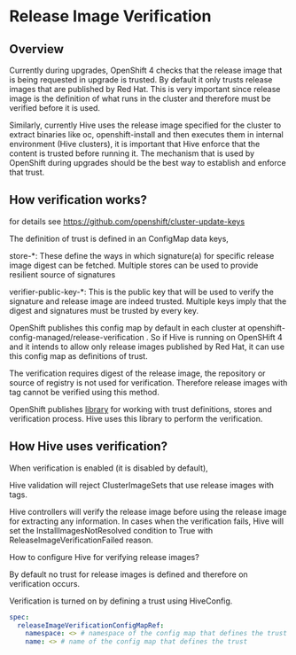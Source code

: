 # Release Image Verification

## Overview

Currently during upgrades, OpenShift 4 checks that the release image
that is being requested in upgrade is trusted. By default it only trusts
release images that are published by Red Hat. This is very important
since release image is the definition of what runs in the cluster and
therefore must be verified before it is used.

Similarly, currently Hive uses the release image specified for the
cluster to extract binaries like oc, openshift-install and then executes
them in internal environment (Hive clusters), it is important that Hive
enforce that the content is trusted before running it.
The mechanism that is used by OpenShift during upgrades should be the
best way to establish and enforce that trust.

## How verification works?

for details see https://github.com/openshift/cluster-update-keys

The definition of trust is defined in an ConfigMap data keys,

store-*:
These define the ways in which signature(a) for specific release image
digest can be fetched.
Multiple stores can be used to provide resilient source of signatures

verifier-public-key-*:
This is the public key that will be used to verify the signature and
release image are indeed trusted.
Multiple keys imply that the digest and signatures must be trusted by
every key.

OpenShift publishes this config map by default in each cluster at
openshift-config-managed/release-verification . So if Hive is running on
OpenSHift 4 and it intends to allow only release images published by Red
Hat, it can use this config map as definitions of trust.

The verification requires digest of the release image, the
repository or source of registry is not used for verification. Therefore
release images with tag cannot be verified using this method.

OpenShift publishes [library][release-image-verify-lib] for working with trust
definitions, stores and verification process. Hive uses this library to perform
the verification.

## How Hive uses verification?

When verification is enabled (it is disabled by default),

Hive validation will reject ClusterImageSets that use release images
with tags.

Hive controllers will verify the release image before using the release
image for extracting any information.
In cases when the verification fails, Hive will set the
InstallImagesNotResolved condition to True with
ReleaseImageVerificationFailed reason.

How to configure Hive for verifying release images?

By default no trust for release images is defined and therefore on
verification occurs.

Verification is turned on by defining a trust using HiveConfig.

```yaml
spec:
  releaseImageVerificationConfigMapRef:
    namespace: <> # namespace of the config map that defines the trust
    name: <> # name of the config map that defines the trust
```

[release-image-verify-lib]: https://pkg.go.dev/github.com/openshift/library-go/pkg/verify
